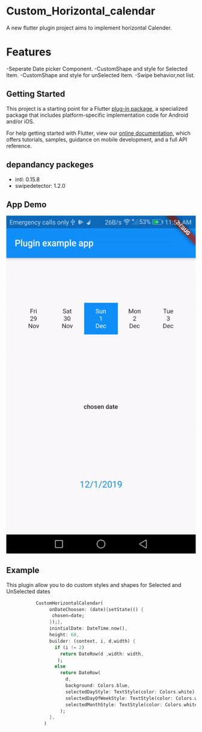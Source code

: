 # Custom_Horizontal_calendar

A new flutter plugin project aims to implement horizontal Calender.

# Features #
-Seperate Date picker Component.
-CustomShape and style  for Selected Item.
-CustomShape and style  for unSelected Item.
-Swipe behavior,not list.

## Getting Started

This project is a starting point for a Flutter
[plug-in package](https://flutter.dev/developing-packages/),
a specialized package that includes platform-specific implementation code for
Android and/or iOS.

For help getting started with Flutter, view our 
[online documentation](https://flutter.dev/docs), which offers tutorials, 
samples, guidance on mobile development, and a full API reference.
## depandancy packeges
- intl: 0.15.8
- swipedetector: 1.2.0
## App Demo

![](app.gif)

## Example
This plugin allow you to do custom styles and shapes for Selected and UnSelected dates
```dart
           CustomHorizontalCalendar(
                onDateChoosen: (date){setState(() {
                 chosen=date; 
                });},
                inintialDate: DateTime.now(),
                height: 60,
                builder: (context, i, d,width) {
                  if (i != 2)
                    return DateRow(d ,width: width,
                   );
                  else
                    return DateRow(
                      d,
                      background: Colors.blue,
                      selectedDayStyle: TextStyle(color: Colors.white),
                      selectedDayOfWeekStyle: TextStyle(color: Colors.white),
                      selectedMonthStyle: TextStyle(color: Colors.white),width: width,
                    );
                },
              )
```